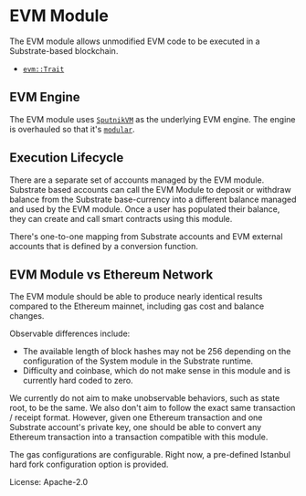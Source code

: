# EVM Module

The EVM module allows unmodified EVM code to be executed in a Substrate-based blockchain.
- [`evm::Trait`](https://docs.rs/pallet-evm/2.0.0/pallet_evm/trait.Trait.html)

## EVM Engine

The EVM module uses [`SputnikVM`](https://github.com/rust-blockchain/evm) as the underlying EVM engine. The engine is overhauled so that it's [`modular`](https://github.com/corepaper/evm).

## Execution Lifecycle

There are a separate set of accounts managed by the EVM module. Substrate based accounts can call the EVM Module to deposit or withdraw balance from the Substrate base-currency into a different balance managed and used by the EVM module. Once a user has populated their balance, they can create and call smart contracts using this module.

There's one-to-one mapping from Substrate accounts and EVM external accounts that is defined by a conversion function.

## EVM Module vs Ethereum Network

The EVM module should be able to produce nearly identical results compared to the Ethereum mainnet, including gas cost and balance changes.

Observable differences include:

- The available length of block hashes may not be 256 depending on the configuration of the System module in the Substrate runtime.
- Difficulty and coinbase, which do not make sense in this module and is currently hard coded to zero.

We currently do not aim to make unobservable behaviors, such as state root, to be the same. We also don't aim to follow the exact same transaction / receipt format. However, given one Ethereum transaction and one Substrate account's private key, one should be able to convert any Ethereum transaction into a transaction compatible with this module.

The gas configurations are configurable. Right now, a pre-defined Istanbul hard fork configuration option is provided.

License: Apache-2.0